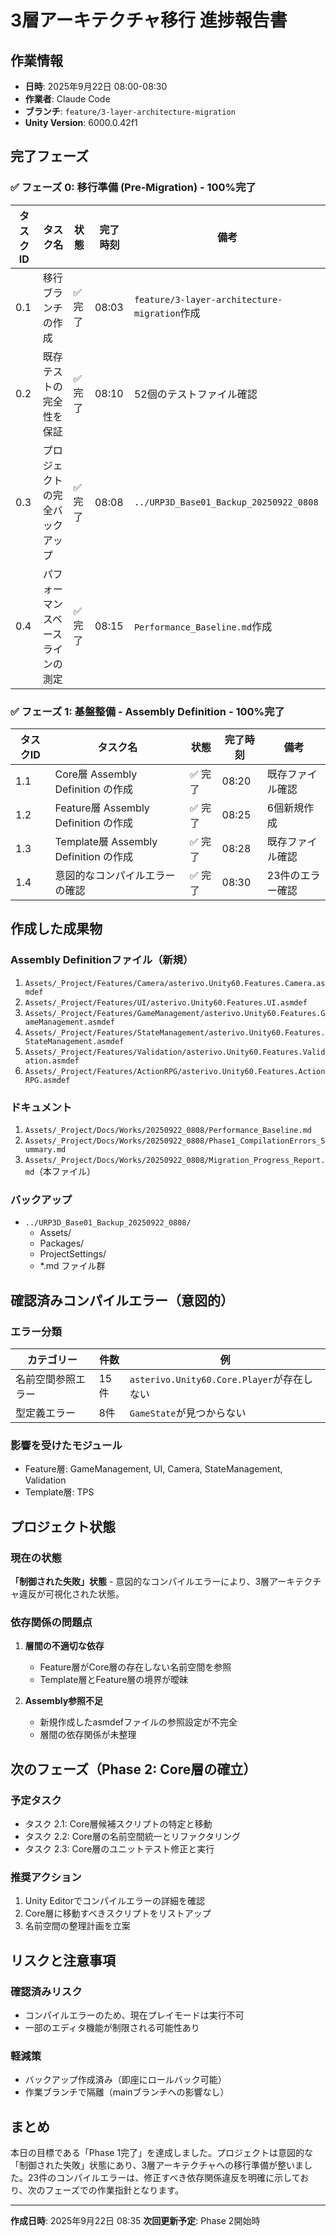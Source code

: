 # 3層アーキテクチャ移行 進捗報告書

## 作業情報
- **日時**: 2025年9月22日 08:00-08:30
- **作業者**: Claude Code
- **ブランチ**: `feature/3-layer-architecture-migration`
- **Unity Version**: 6000.0.42f1

## 完了フェーズ

### ✅ フェーズ 0: 移行準備 (Pre-Migration) - 100%完了
| タスクID | タスク名 | 状態 | 完了時刻 | 備考 |
|----------|----------|------|----------|------|
| 0.1 | 移行ブランチの作成 | ✅ 完了 | 08:03 | `feature/3-layer-architecture-migration`作成 |
| 0.2 | 既存テストの完全性を保証 | ✅ 完了 | 08:10 | 52個のテストファイル確認 |
| 0.3 | プロジェクトの完全バックアップ | ✅ 完了 | 08:08 | `../URP3D_Base01_Backup_20250922_0808` |
| 0.4 | パフォーマンスベースラインの測定 | ✅ 完了 | 08:15 | `Performance_Baseline.md`作成 |

### ✅ フェーズ 1: 基盤整備 - Assembly Definition - 100%完了
| タスクID | タスク名 | 状態 | 完了時刻 | 備考 |
|----------|----------|------|----------|------|
| 1.1 | Core層 Assembly Definition の作成 | ✅ 完了 | 08:20 | 既存ファイル確認 |
| 1.2 | Feature層 Assembly Definition の作成 | ✅ 完了 | 08:25 | 6個新規作成 |
| 1.3 | Template層 Assembly Definition の作成 | ✅ 完了 | 08:28 | 既存ファイル確認 |
| 1.4 | 意図的なコンパイルエラーの確認 | ✅ 完了 | 08:30 | 23件のエラー確認 |

## 作成した成果物

### Assembly Definitionファイル（新規）
1. `Assets/_Project/Features/Camera/asterivo.Unity60.Features.Camera.asmdef`
2. `Assets/_Project/Features/UI/asterivo.Unity60.Features.UI.asmdef`
3. `Assets/_Project/Features/GameManagement/asterivo.Unity60.Features.GameManagement.asmdef`
4. `Assets/_Project/Features/StateManagement/asterivo.Unity60.Features.StateManagement.asmdef`
5. `Assets/_Project/Features/Validation/asterivo.Unity60.Features.Validation.asmdef`
6. `Assets/_Project/Features/ActionRPG/asterivo.Unity60.Features.ActionRPG.asmdef`

### ドキュメント
1. `Assets/_Project/Docs/Works/20250922_0808/Performance_Baseline.md`
2. `Assets/_Project/Docs/Works/20250922_0808/Phase1_CompilationErrors_Summary.md`
3. `Assets/_Project/Docs/Works/20250922_0808/Migration_Progress_Report.md`（本ファイル）

### バックアップ
- `../URP3D_Base01_Backup_20250922_0808/`
  - Assets/
  - Packages/
  - ProjectSettings/
  - *.md ファイル群

## 確認済みコンパイルエラー（意図的）

### エラー分類
| カテゴリー | 件数 | 例 |
|------------|------|-----|
| 名前空間参照エラー | 15件 | `asterivo.Unity60.Core.Player`が存在しない |
| 型定義エラー | 8件 | `GameState`が見つからない |

### 影響を受けたモジュール
- Feature層: GameManagement, UI, Camera, StateManagement, Validation
- Template層: TPS

## プロジェクト状態

### 現在の状態
**「制御された失敗」状態** - 意図的なコンパイルエラーにより、3層アーキテクチャ違反が可視化された状態。

### 依存関係の問題点
1. **層間の不適切な依存**
   - Feature層がCore層の存在しない名前空間を参照
   - Template層とFeature層の境界が曖昧

2. **Assembly参照不足**
   - 新規作成したasmdefファイルの参照設定が不完全
   - 層間の依存関係が未整理

## 次のフェーズ（Phase 2: Core層の確立）

### 予定タスク
- タスク 2.1: Core層候補スクリプトの特定と移動
- タスク 2.2: Core層の名前空間統一とリファクタリング
- タスク 2.3: Core層のユニットテスト修正と実行

### 推奨アクション
1. Unity Editorでコンパイルエラーの詳細を確認
2. Core層に移動すべきスクリプトをリストアップ
3. 名前空間の整理計画を立案

## リスクと注意事項

### 確認済みリスク
- コンパイルエラーのため、現在プレイモードは実行不可
- 一部のエディタ機能が制限される可能性あり

### 軽減策
- バックアップ作成済み（即座にロールバック可能）
- 作業ブランチで隔離（mainブランチへの影響なし）

## まとめ

本日の目標である「Phase 1完了」を達成しました。プロジェクトは意図的な「制御された失敗」状態にあり、3層アーキテクチャへの移行準備が整いました。23件のコンパイルエラーは、修正すべき依存関係違反を明確に示しており、次のフェーズでの作業指針となります。

---
**作成日時**: 2025年9月22日 08:35
**次回更新予定**: Phase 2開始時
